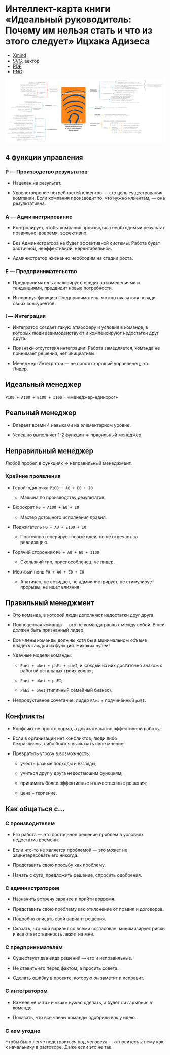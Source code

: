 # Интеллект-карта книги «Идеальный руководитель: Почему им нельзя стать и что из этого следует» Ицхака Адизеса

* [Xmind](/Идеальный%20руководитель/Идеальный%20руководитель.xmind)
* [SVG](/Идеальный%20руководитель/Идеальный%20руководитель.svg), вектор
* [PDF](/Идеальный%20руководитель/Идеальный%20руководитель.pdf)
* [PNG](/Идеальный%20руководитель/Идеальный%20руководитель.png)

![Интеллект-карта книги «Идеальный руководитель: Почему им нельзя стать и что из этого следует» Ицхака Адизеса](/Идеальный%20руководитель/Идеальный%20руководитель.png)


## 4 функции управления

### P — Производство результатов

- Нацелен на результат.

- Удовлетворение потребностей клиентов — это цель существования компании. Если компания производит то, что нужно клиентам, — она результативна.

### A ­— Администрирование

- Контролирует, чтобы компания производила необходимый результат правильно, вовремя, эффективно.

- Без Администратора не будет эффективной системы. Работа будет хаотичной, неэффективной, нерентабельной.

- Администратор жизненно необходим на стадии роста.

### E — Предпринимательство

- Предприниматель анализирует, следит за изменениями и тенденциями, предвидит новые потребности.

- Игнорируя функцию Предпринимателя, можно оказаться позади своих конкурентов.

### I — Интеграция

- Интегратор создает такую атмосферу и условия в команде, в которых люди взаимодействуют и компенсируют недостатки друг друга.

- Признаки отсутствия интеграции: Работа замедляется, команда не принимает решения, нет инициативы.

- Менеджер-Интегратор — не просто хороший управленец, это Лидер.

## Идеальный менеджер

`P100 + A100 + E100 + I100` = «менеджер-единорог»

## Реальный менеджер

- Владеет всеми 4 навыками на элементарном уровне.

- Успешно выполняет 1-2 функции => правильный менеджер.

## Неправильный менеджер

Любой пробел в функциях => неправильный менеджмент.

### Крайние проявления

- Герой-одиночка `P100 + A0 + E0 + I0`

	- Машина по производству результатов.

- Бюрократ `P0 + A100 + E0 + I0`

	- Мастер дотошного исполнения правил.

- Поджигатель `P0 + A0 + E100 + I0`

	- Постоянно генерирует новые идеи, но не отвечает за реализацию.

- Горячий сторонник `P0 + A0 + E0 + I100`

	- Скользкий тип, приспособленец, не лидер.

- Мёртвый пень `P0 + A0 + E0 + I0`

	- Апатичен, не созидает, не адмиинистрирует, не стимулирует прорывы, не ищет влияния.

## Правильный менеджмент

- Это команда, в которой люди дополняют недостатки друг друга.

- Полноценная команда — это не команда равных между собой. В ней должен быть признанный лидер.

- Все члены команды должны хотя бы в минимальном объеме владеть каждой из функций. Никаких нулей!

- Удачные модели команды:

  - `Paei + pAei + paEi + paeI`, и каждый из них достаточно знаком с работой остальных троих коллег;

  - `Paei + pAei + paEI`;

  - `PaEi + pAeI` (типичный семейный бизнес).

- Непродуктивное сочетание: лидер `PAei` + подчинённый `paEI`.

## Конфликты

- Конфликт не просто норма, а доказательство эффективной работы.

- Если в организации нет конфликтов, люди либо  
  безразличны, либо боятся высказать свое мнение.

- Превратить угрозу в возможность:

  - учесть разные подходы и взгляды;

  - учиться друг у друга недостающим функциям;

  - принимать более эффективные и качественные решения;

  - цена – терпение.

## Как общаться с…

### С производителем

- Его работа — это постоянное решение проблем в условиях недостатка времени.

- Если что-то не является проблемой — это может не заиинтересовать его никогда.

- Представить свою просьбу как проблему.

- Начать с сути, предложить решение, спросить одобрения.

### С администратором

- Назначить встречу заранее и прийти вовремя.

- Представить свою проблему как отклонение от правил и договоров.

- Подробно описать свой вариант решения.

- Сказать, что мой вариант со всеми согласован, минимизирует риски и вся ответственность лежит на мне.

### С предпринимателем

- Существует два вида решений — его и неправильные.

- Не ставить его перед фактом, а просить совета.

- Сделать ошибку в проекте, которую он заметит и исправит.

### С интегратором

- Важнее не «что» и «как» нужно сделать, а будет ли гармония в команде.

- Показать, что все члены команды одобрили вашу идею.

### С кем угодно

Чтобы было легче подстроиться под человека — относитесь к нему как к начальнику в разговоре. Даже если это не так.
